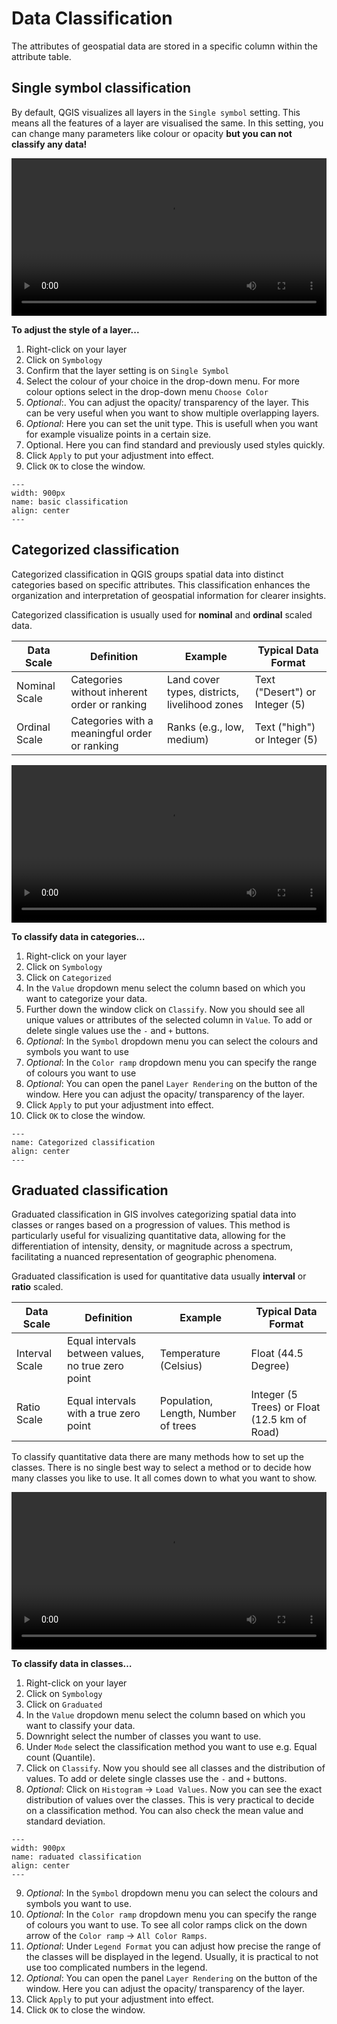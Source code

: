 # Data Classification

The attributes of geospatial data are stored in a specific column within the attribute table. 

## Single symbol classification

By default, QGIS visualizes all layers in the `Single symbol` setting. This means all the features of a layer are visualised the same. In this setting, you can change many parameters like colour or opacity __but you can not classify any data!__

<video width="100%" controls src="https://github.com/GIScience/gis-training-resource-center/raw/main/fig/Single_symbol_video.mp4"></video>

__To adjust the style of a layer...__
1. Right-click on your layer
2. Click on `Symbology`
3. Confirm that the layer setting is on `Single Symbol`
4. Select the colour of your choice in the drop-down menu. For more colour options select in the drop-down menu `Choose Color`
5. *Optional*:. You can adjust the opacity/ transparency of the layer. This can be very useful when you want to show multiple overlapping layers.
6. *Optional*: Here you can set the unit type. This is usefull when you want for example visualize points in a certain size.
7. Optional. Here you can find standard and previously used styles quickly.
8. Click `Apply` to put your adjustment into effect.
9. Click `OK` to close the window.


```{figure} /fig/Single_symbol_classify.png
---
width: 900px
name: basic classification
align: center
---
```
## Categorized classification

Categorized classification in QGIS groups spatial data into distinct categories based on specific attributes. This classification enhances the organization and interpretation of geospatial information for clearer insights.

Categorized classification is usually used for __nominal__ and __ordinal__ scaled data.

| Data Scale | Definition| Example | Typical Data Format |
|---|---|---|---|
| Nominal Scale                | Categories without inherent order or ranking             | Land cover types, districts, livelihood zones | Text ("Desert") or Integer (5)      |
| Ordinal Scale                | Categories with a meaningful order or ranking            | Ranks (e.g., low, medium)   | Text ("high") or Integer (5)      |

<video width="100%" controls src="https://github.com/GIScience/gis-training-resource-center/raw/main/fig/Classify_by_categorized.mp4"></video>

__To classify data in categories…__
1.  Right-click on your layer
2. Click on `Symbology`
3. Click on `Categorized`
4. In the `Value` dropdown menu select the column based on which you want to categorize your data.
5. Further down the window click on `Classify`.  Now you should see all unique values or attributes of the selected column in `Value`. To add or delete single values use the `-` and `+` buttons. 
6. *Optional*: In the `Symbol` dropdown menu you can select the colours and symbols you want to use
7. *Optional*: In the `Color ramp` dropdown menu you can specify the range of colours you want to use
8. *Optional*: You can open the panel `Layer Rendering` on the button of the window. Here you can adjust the opacity/ transparency of the layer.
9. Click `Apply` to put your adjustment into effect.
10. Click `OK` to close the window.

```{figure} /fig/Categorized_district_map_SierraLeone.png
---
name: Categorized classification
align: center
---
```

## Graduated classification

Graduated classification in GIS involves categorizing spatial data into classes or ranges based on a progression of values. This method is particularly useful for visualizing quantitative data, allowing for the differentiation of intensity, density, or magnitude across a spectrum, facilitating a nuanced representation of geographic phenomena.

Graduated classification is used for quantitative data usually __interval__ or __ratio__ scaled.

| Data Scale                  | Definition                                               | Example                     | Typical Data Format  |
|-----------------------------|----------------------------------------------------------|-----------------------------|----------------------|
| Interval Scale               | Equal intervals between values, no true zero point       | Temperature (Celsius)       | Float (44.5 Degree)                |
| Ratio Scale                  | Equal intervals with a true zero point                    | Population, Length, Number of trees          | Integer (5 Trees) or Float (12.5 km of Road)     |

To classify quantitative data there are many methods how to set up the classes. There is no single best way to select a method or to decide how many classes you like to use. It all comes down to what you want to show.

<video width="100%" controls src="https://github.com/GIScience/gis-training-resource-center/raw/main/fig/Graduated_classification.mp4"></video>

__To classify data in classes…__
1.  Right-click on your layer
2. Click on `Symbology`
3. Click on `Graduated`
 4. In the `Value` dropdown menu select the column based on which you want to classify your data.
5. Downright select the number of classes you want to use.
6. Under `Mode` select the classification method you want to use e.g. Equal count (Quantile).
7. Click on `Classify`.  Now you should see all classes and the distribution of values. To add or delete single classes use the `-` and `+` buttons. 
8. *Optional*: Click on `Histogram` -> `Load Values`. Now you can see the exact distribution of values over the classes. This is very practical to decide on a classification method. You can also check the mean value and standard deviation.
```{figure} /fig/Graduated_histogram.png
---
width: 900px
name: raduated classification
align: center
---
```
9. *Optional*: In the `Symbol` dropdown menu you can select the colours and symbols you want to use.
10. *Optional*: In the `Color ramp` dropdown menu you can specify the range of colours you want to use. To see all color ramps click on the down arrow of the `Color ramp` -> `All Color Ramps`.
11. *Optional*: Under `Legend Format` you can adjust how precise the range of the classes will be displayed in the legend. Usually, it is practical to not use too complicated numbers in the legend.
12. *Optional*: You can open the panel `Layer Rendering` on the button of the window. Here you can adjust the opacity/ transparency of the layer.
13. Click `Apply` to put your adjustment into effect.
14. Click `OK` to close the window.

